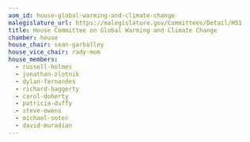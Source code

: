 ```yaml
---
aom_id: house-global-warming-and-climate-change
malegislature_url: https://malegislature.gov/Committees/Detail/H51
title: House Committee on Global Warming and Climate Change
chamber: house
house_chair: sean-garballey
house_vice_chair: rady-mom
house_members:
  - russell-holmes
  - jonathan-zlotnik
  - dylan-fernandes
  - richard-haggerty
  - carol-doherty
  - patricia-duffy
  - steve-owens
  - michael-soter
  - david-muradian
---
```

